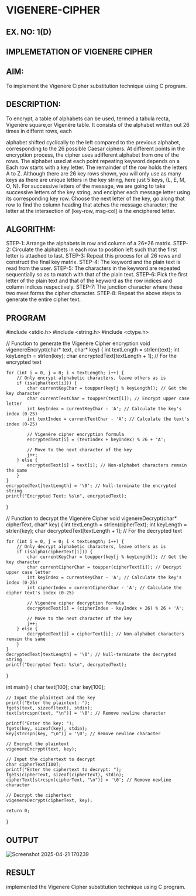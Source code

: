 # VIGENERE-CIPHER
## EX. NO: 1(D)
 

## IMPLEMETATION OF VIGENERE CIPHER
 

## AIM:

To implement the Vigenere Cipher substitution technique using C program.

## DESCRIPTION:

To encrypt, a table of alphabets can be used, termed a tabula recta, Vigenère square,or Vigenère table. It consists of the alphabet written out 26 times in differnt rows, each
 
alphabet shifted cyclically to the left compared to the previous alphabet, corresponding to the 26 possible Caesar ciphers. At different points in the encryption process, the cipher uses adifferent alphabet from one of the rows. The alphabet used at each point repeating keyword.depends on a Each row starts with a key letter. The remainder of the row holds the letters A to Z. Although there are 26 key rows shown, you will only use as many keys as there are unique letters in the key string, here just 5 keys, {L, E, M, O, N}. For successive letters of the message, we are going to take successive letters of the key string, and encipher each message letter using its corresponding key row. Choose the next letter of the key, go along that row to find the column heading that	atches the message character; the letter at the intersection of
[key-row, msg-col] is the enciphered letter.


## ALGORITHM:

STEP-1: Arrange the alphabets in row and column of a 26*26 matrix.
STEP-2: Circulate the alphabets in each row to position left such that the first letter is attached to last.
STEP-3: Repeat this process for all 26 rows and construct the final key matrix.
STEP-4: The keyword and the plain text is read from the user.
STEP-5: The characters in the keyword are repeated sequentially so as to match with that of the plain text.
STEP-6: Pick the first letter of the plain text and that of the keyword as the row indices and column indices respectively.
STEP-7: The junction character where these two meet forms the cipher character.
STEP-8: Repeat the above steps to generate the entire cipher text.


## PROGRAM
#include <stdio.h>
#include <string.h>
#include <ctype.h>

// Function to generate the Vigenère Cipher encryption
void vigenereEncrypt(char* text, char* key) {
    int textLength = strlen(text);
    int keyLength = strlen(key);
    char encryptedText[textLength + 1]; // For the encrypted text

    for (int i = 0, j = 0; i < textLength; i++) {
        // Only encrypt alphabetic characters, leave others as is
        if (isalpha(text[i])) {
            char currentKeyChar = toupper(key[j % keyLength]); // Get the key character
            char currentTextChar = toupper(text[i]); // Encrypt upper case letter
            int keyIndex = currentKeyChar - 'A'; // Calculate the key's index (0-25)
            int textIndex = currentTextChar - 'A'; // Calculate the text's index (0-25)

            // Vigenère cipher encryption formula
            encryptedText[i] = (textIndex + keyIndex) % 26 + 'A';

            // Move to the next character of the key
            j++;
        } else {
            encryptedText[i] = text[i]; // Non-alphabet characters remain the same
        }
    }
    encryptedText[textLength] = '\0'; // Null-terminate the encrypted string
    printf("Encrypted Text: %s\n", encryptedText);
}

// Function to decrypt the Vigenère Cipher
void vigenereDecrypt(char* cipherText, char* key) {
    int textLength = strlen(cipherText);
    int keyLength = strlen(key);
    char decryptedText[textLength + 1]; // For the decrypted text

    for (int i = 0, j = 0; i < textLength; i++) {
        // Only decrypt alphabetic characters, leave others as is
        if (isalpha(cipherText[i])) {
            char currentKeyChar = toupper(key[j % keyLength]); // Get the key character
            char currentCipherChar = toupper(cipherText[i]); // Decrypt upper case letter
            int keyIndex = currentKeyChar - 'A'; // Calculate the key's index (0-25)
            int cipherIndex = currentCipherChar - 'A'; // Calculate the cipher text's index (0-25)

            // Vigenère cipher decryption formula
            decryptedText[i] = (cipherIndex - keyIndex + 26) % 26 + 'A';

            // Move to the next character of the key
            j++;
        } else {
            decryptedText[i] = cipherText[i]; // Non-alphabet characters remain the same
        }
    }
    decryptedText[textLength] = '\0'; // Null-terminate the decrypted string
    printf("Decrypted Text: %s\n", decryptedText);
}

int main() {
    char text[100];
    char key[100];

    // Input the plaintext and the key
    printf("Enter the plaintext: ");
    fgets(text, sizeof(text), stdin);
    text[strcspn(text, "\n")] = '\0'; // Remove newline character

    printf("Enter the key: ");
    fgets(key, sizeof(key), stdin);
    key[strcspn(key, "\n")] = '\0'; // Remove newline character

    // Encrypt the plaintext
    vigenereEncrypt(text, key);

    // Input the ciphertext to decrypt
    char cipherText[100];
    printf("Enter the ciphertext to decrypt: ");
    fgets(cipherText, sizeof(cipherText), stdin);
    cipherText[strcspn(cipherText, "\n")] = '\0'; // Remove newline character

    // Decrypt the ciphertext
    vigenereDecrypt(cipherText, key);

    return 0;
}


## OUTPUT

![Screenshot 2025-04-21 170239](https://github.com/user-attachments/assets/9795d4f0-93b5-48e8-acb0-843ee034066f)

## RESULT

 implemented the Vigenere Cipher substitution technique using C program.
